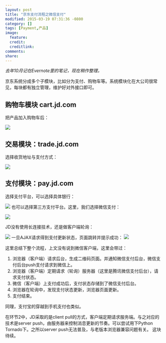 ```yaml
---
layout: post
title: "京东支付流程之微信支付"
modified: 2015-03-19 07:31:36 -0800
category: []
tags: [Payment,产品]
image:
  feature: 
  credit: 
  creditlink: 
comments: 
share: 
---
```


*去年10月记在Evernote里的笔记，现在稍作整理。*

京东系统分成多个子模块，比如分为支付、购物车等。系统模块化在大公司很常见，每块都有独立管理，维护好对外接口即可。

## 购物车模块 cart.jd.com ##
把产品加入购物车后：

![](http://xujiahua.github.io/images/payment/cart.jd.com.png)

## 交易模块：trade.jd.com ##
选择收货地址与支付方式：

![](http://xujiahua.github.io/images/payment/trade.jd.com.png)

## 支付模块：pay.jd.com ##

选择支付平台，可以选择具体银行：

![](http://xujiahua.github.io/images/payment/pay.jd.com.png)
也可以选择第三方支付平台。这里，我们选择微信支付：

![](http://xujiahua.github.io/images/payment/pay.jd.com2.png)

JD没有使用长连接技术，还是做客户端轮询：

![](http://xujiahua.github.io/images/payment/pay.jd.com3.png)
一旦AJAX请求得到支付更新状态，页面跳转并提示成功：
![](http://xujiahua.github.io/images/payment/pay.jd.com4.png)

这里总结下整个流程，上文没有说到微信客户端，这里会带过：

1. 浏览器（客户端）请求后台，生成二维码页面。并通知微信支付后台，微信支付后台push支付请求到微信上。
1. 浏览器（客户端）定期请求（轮询）服务器（这里是腾讯微信支付后台），请求支付状态。
1. 微信（客户端）上支付成功后，支付状态存储到了微信支付后台。
1. 浏览器在轮询中，发现支付状态更新，浏览器页面更新。
1. 支付结束。

同理，支付宝的穿越到手机支付也类似。

在环节2中，JD采取的是client pull的方式，客户端定期请求服务端。与之对应的技术是server push，由服务器来控制消息更新的节奏。可以尝试用下Python Tornado下。之所以server push无法普及，与老版本浏览器兼容问题有关。
这块待续。


